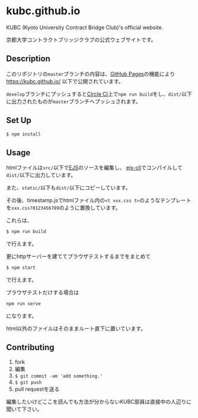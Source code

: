 # kubc.github.io
KUBC (Kyoto University Contract Bridge Club)'s official website.

京都大学コントラクトブリッジクラブの公式ウェブサイトです。

## Description
このリポジトリの`master`ブランチの内容は、[GitHub Pages](https://pages.github.com/)の機能により https://kubc.github.io/ 以下で公開されています。

`develop`ブランチにプッシュすると[Circle CI](https://circleci.com/)上で`npm run build`をし、`dist/`以下に出力されたものが`master`ブランチへプッシュされます。

## Set Up
```bash
$ npm install
```

## Usage
htmlファイルは`src/`以下で[EJS](http://ejs.co/)のソースを編集し、
[ejs-cli](https://github.com/fnobi/ejs-cli)でコンパイルして`dist/`以下に出力しています。

また、`static/`以下も`dist/`以下にコピーしています。

その後、timestamp.jsでhtmlファイル内の`<t xxx.css t>`のようなテンプレートを`xxx.css?0123456789`のように置換しています。

これらは、
```bash
$ npm run build
```
で行えます。

更にhttpサーバーを建ててブラウザテストするまでをまとめて
```bash
$ npm start
```
で行えます。

ブラウザテストだけする場合は
```bash
npm run serve
```
になります。

html以外のファイルはそのままルート直下に置いています。

## Contributing
1. fork
2. 編集
3. `$ git commit -am 'add something.'`
4. `$ git push`
5. pull requestを送る

編集したいけどここを読んでも方法が分からないKUBC部員は直接中の人辺りに聞いて下さい。
